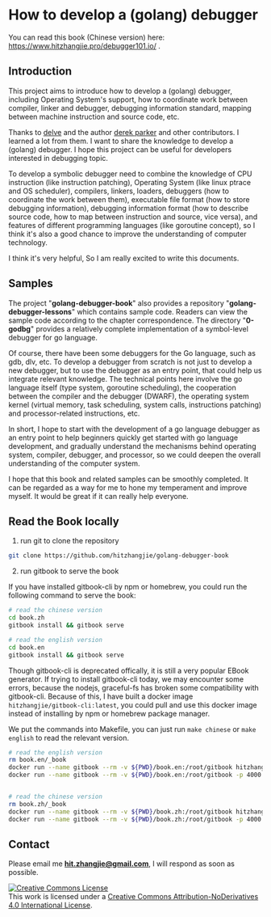 # How to develop a (golang) debugger

You can read this book (Chinese version) here: https://www.hitzhangjie.pro/debugger101.io/ .

## Introduction

This project aims to introduce how to develop a (golang) debugger, including Operating System's support, how to coordinate work between compiler, linker and debugger, debugging information standard, mapping between machine instruction and source code, etc. 

Thanks to [delve](github.com/go-delve/delve) and the author [derek parker](https://twitter.com/derkthedaring?lang=en) and other contributors. I learned a lot from them. I want to share the knowledge to develop a (golang) debugger. I hope this project can be useful for developers interested in debugging topic.

To develop a symbolic debugger need to combine the knowledge of CPU instruction (like instruction patching), Operating System (like linux ptrace and OS scheduler), compilers, linkers, loaders, debuggers (how to coordinate the work between them), executable file format (how to store debugging information), debugging information format (how to describe source code, how to map between instruction and source, vice versa), and features of different programming languages (like goroutine concept), so I think it's also a good chance to improve the understanding of computer technology.

I think it's very helpful, So I am really excited to write this documents.

## Samples

The project "**golang-debugger-book**" also provides a repository "**golang-debugger-lessons**" which contains sample code. Readers can view the sample code according to the chapter correspondence. The directory "**0-godbg**" provides a relatively complete implementation of a symbol-level debugger for go language.

Of course, there have been some debuggers for the Go language, such as gdb, dlv, etc. To develop a debugger from scratch is not just to develop a new debugger, but to use the debugger as an entry point, that could help us integrate relevant knowledge. The technical points here involve the go language itself (type system, goroutine scheduling), the cooperation between the compiler and the debugger (DWARF), the operating system kernel (virtual memory, task scheduling, system calls, instructions patching) and processor-related instructions, etc.

In short, I hope to start with the development of a go language debugger as an entry point to help beginners quickly get started with go language development, and gradually understand the mechanisms behind operating system, compiler, debugger, and processor, so we could deepen the overall understanding of the computer system.

I hope that this book and related samples can be smoothly completed. It can be regarded as a way for me to hone my temperament and improve myself. It would be great if it can really help everyone.

## Read the Book locally

1. run git to clone the repository

```bash
git clone https://github.com/hitzhangjie/golang-debugger-book
```

2. run gitbook to serve the book

If you have installed gitbook-cli by npm or homebrew, you could run the following command to serve the book:

```bash
# read the chinese version
cd book.zh
gitbook install && gitbook serve

# read the english version
cd book.en
gitbook install && gitbook serve
```

Though gitbook-cli is deprecated offically, it is still a very popular EBook generator. If trying to install gitbook-cli today, we may encounter some errors, because the nodejs, graceful-fs has broken some compatibility with gitbook-cli. Because of this, I have built a docker image `hitzhangjie/gitbook-cli:latest`, you could pull and use this docker image instead of installing by npm or homebrew package manager.

We put the commands into Makefile, you can just run `make chinese` or `make english` to read  the relevant version.

```bash
# read the english version
rm book.en/_book
docker run --name gitbook --rm -v ${PWD}/book.en:/root/gitbook hitzhangjie/gitbook-cli:latest gitbook install .
docker run --name gitbook --rm -v ${PWD}/book.en:/root/gitbook -p 4000:4000 -p 35729:35729 hitzhangjie/gitbook-cli:latest gitbook serve .


# read the chinese version
rm book.zh/_book
docker run --name gitbook --rm -v ${PWD}/book.zh:/root/gitbook hitzhangjie/gitbook-cli:latest gitbook install .
docker run --name gitbook --rm -v ${PWD}/book.zh:/root/gitbook -p 4000:4000 -p 35729:35729 hitzhangjie/gitbook-cli:latest gitbook serve .
```

## Contact

Please email me **hit.zhangjie@gmail.com**, I will respond as soon as possible.

<a rel="license" href="http://creativecommons.org/licenses/by-nd/4.0/"><img alt="Creative Commons License" style="border-width:0" src="https://i.creativecommons.org/l/by-nd/4.0/88x31.png" /></a><br />This work is licensed under a <a rel="license" href="http://creativecommons.org/licenses/by-nd/4.0/">Creative Commons Attribution-NoDerivatives 4.0 International License</a>.

